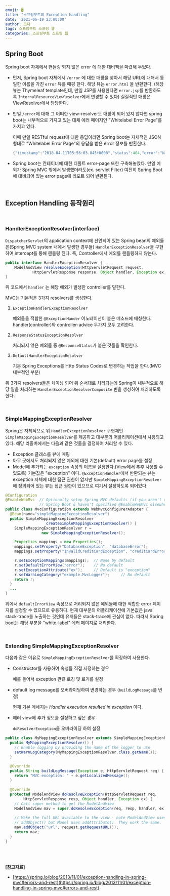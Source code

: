 ```yaml
---
emoji: 🖥
title: "스프링부트의 Exception handling"
date: '2021-06-19 23:00:00'
author: 코다
tags: 스프링부트 스프링 웹 
categories: 스프링부트 스프링 웹
---
```


## Spring Boot

Spring boot 자체에서 핸들링 되지 않은 error 에 대한 대비책을 마련해 두었다. 

- 먼저, Spring boot 자체에서 `/error` 에 대한 매핑을 찾아서 해당 URL에 대해서 동일한 이름을 가진 `error` 뷰를 매핑 한다. 해당 뷰는 `error.html` 을 반환한다. (해당 뷰는  Thymeleaf template인데, 만일 JSP를 사용한다면 `error.jsp`를 반환하도록 `InternalResourceViewResolver`에서 변경할 수 있다) 실질적인 매핑은 ViewResolver에서 담당한다.
- 만일 `/error`에 대해 그 어떠한 view-resolver도 매핑이 되어 있지 않다면 spring boot는 내부적으로 가지고 있는 대체 에러 페이지인 "Whitelabel Error Page"를 가지고 있다.
    
    이때 만일 RESTful request에 대한 응답이라면 Spring boot는 자체적인 JSON 형태로 "Whitelabel Error Page"의 응답을 받은 error 정보를 반환한다.
    
    ```java
    {"timestamp":"2018-04-11T05:56:03.845+0000","status":404,"error":"Not Found","message":"No message available","path":"/no-such-page"}
    ```
    
- Spring boot는 컨테이너에 대한 디폴트 error-page 또한 구축해놓았다. 만일 예외가 Spring MVC 밖에서 발생했더라도(ex. servlet Filter) 여전히 Spring Boot에 대비되어 있는 error page에 리포트 되어 반환된다.

<br>

## Exception Handling 동작원리

<br>

### HandlerExceptionResolver(interface)

`DispatcherServlet`의 application context에 선언되어 있는 Spring bean의 예외들은(Spring MVC system 내에서 발생한 경우들) `HandlerExceptionResolver`을 구현하여 intercept를 통해 핸들링 된다. 즉, Controller에서 에외를 핸들링하지 않는다. 

```java
public interface HandlerExceptionResolver {
    ModelAndView resolveException(HttpServletRequest request, 
            HttpServletResponse response, Object handler, Exception ex);
}
```

위 코드에서 `handler` 는 해당 예외가 발생한 controller를 말한다. 

MVC는 기본적은 3가지 resolvers를 생성한다. 

1. `ExceptionHandlerExceptionResolver` 
    
    예외들을 적합한 `@ExceptionHander` 어노테이션이 붙은 메소드에 매칭한다. handler(controller)와 controller-advice 두가지 모두 고려한다. 
    
2. `ResponseStatusExceptionResolver`
    
    처리되지 않은 예외들 중 `@ResponseStatus`가 붙은 것들을 확인한다.
    
3. `DefaultHandlerExceptionResolver` 
    
    기본 Spring Exceptions를 Http Status Codes로 변경하는 작업을 한다.(MVC 내부적인 부분) 
    

위 3가지 resolvers들은 체이닝 되어 위 순서대로 처리되는데 Spring이 내부적으로 해당 일을 처리하는 `HandlerExceptionResolverComposite` 빈을 생성하여 처리하도록 한다. 

<br>

### SimpleMappingExceptionResolver

Spring은 자체적으로 위 `HandlerExceptionResolver` 구현체인 `SimpleMappingExceptionResolver`를 제공하고 대부분의 어플리케이션에서 사용되고 있다. 해당 리졸버에서는 다음과 같은 것들을 결정하여 처리할 수 있다. 

- Exception 클래스를 뷰에 매핑
- 아무 곳에서도 처리되지 않은 예외에 대한 기본(default) error page를 설정
- Model에 추가되는 `exception` 속성의 이름을 설정한다.(View에서 추후 사용할 수 있도록) 기본값은 "exception" 이다. `@ExceptionHandler`에서 반환되는 뷰는 exception 자체에 대한 접근 권한이 없지만 `SimpleMappingExceptionResolver`에 정의되어 있는 뷰는 접근 권한이 있으므로 여기서 설정하도록 되어있다.

```java
@Configuration
@EnableWebMvc  // Optionally setup Spring MVC defaults (if you aren't using
               // Spring Boot & haven't specified @EnableWebMvc elsewhere)
public class MvcConfiguration extends WebMvcConfigurerAdapter {
  @Bean(name="simpleMappingExceptionResolver")
  public SimpleMappingExceptionResolver
                  createSimpleMappingExceptionResolver() {
    SimpleMappingExceptionResolver r =
                new SimpleMappingExceptionResolver();

    Properties mappings = new Properties();
    mappings.setProperty("DatabaseException", "databaseError");
    mappings.setProperty("InvalidCreditCardException", "creditCardError");

    r.setExceptionMappings(mappings);  // None by default
    r.setDefaultErrorView("error");    // No default
    r.setExceptionAttribute("ex");     // Default is "exception"
    r.setWarnLogCategory("example.MvcLogger");     // No default
    return r;
  }
  ...
}
```

위에서 `defaultErrorView` 속성으로 처리되지 않은 예외들에 대한 적합한 error 페이지를 설정할 수 있으므로 유용하다. 현재 대부분의 어플리케이션에 기본값은 java stack-trace를 노출하는 것인데 유저들은 stack-trace에 관심이 없다. 따라서 Spring boot는 해당 부분을 "white-label" 에러 페이지로 처리한다. 

<br>

### Extending SimpleMappingExceptionResolver

다음과 같은 이유로 `SimpleMappingExceptionResolver`를 확장하여 사용한다.

- Constructor를 사용하여 속성들 직접 지정하는 경우
    
    예를 들어서 exception 관련 로깅 및 로거를 설정
    
- default log message를 오버라이딩하여 변경하는 경우 (`buildLogMessage`를 변경)
    
    현재 기본 메세지는 *Handler execution resulted in exception* 이다. 
    
- 에러 view에 추가 정보를 설정하고 싶은 경우
    
    `doResolverException`을 오버라이딩 하여 설정 
    

```java
public class MyMappingExceptionResolver extends SimpleMappingExceptionResolver {
  public MyMappingExceptionResolver() {
    // Enable logging by providing the name of the logger to use
    setWarnLogCategory(MyMappingExceptionResolver.class.getName());
  }

  @Override
  public String buildLogMessage(Exception e, HttpServletRequest req) {
    return "MVC exception: " + e.getLocalizedMessage();
  }
    
  @Override
  protected ModelAndView doResolveException(HttpServletRequest req,
        HttpServletResponse resp, Object handler, Exception ex) {
    // Call super method to get the ModelAndView
    ModelAndView mav = super.doResolveException(req, resp, handler, ex);
        
    // Make the full URL available to the view - note ModelAndView uses
    // addObject() but Model uses addAttribute(). They work the same. 
    mav.addObject("url", request.getRequestURL());
    return mav;
  }
}
```

<br>
<br>

**[참고자료]**
- [https://spring.io/blog/2013/11/01/exception-handling-in-spring-mvc#errors-and-rest](https://spring.io/blog/2013/11/01/exception-handling-in-spring-mvc#errors-and-rest)

```toc
```